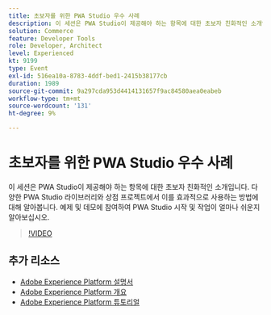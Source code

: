 ```yaml
---
title: 초보자를 위한 PWA Studio 우수 사례
description: 이 세션은 PWA Studio이 제공해야 하는 항목에 대한 초보자 친화적인 소개입니다. 다양한 PWA Studio 라이브러리와 상점 프로젝트에서 이를 효과적으로 사용하는 방법에 대해 알아봅니다. 예제 및 데모에 참여하여 PWA Studio 시작 및 작업이 얼마나 쉬운지 알아보십시오.
solution: Commerce
feature: Developer Tools
role: Developer, Architect
level: Experienced
kt: 9199
type: Event
exl-id: 516ea10a-8783-4ddf-bed1-2415b38177cb
duration: 1989
source-git-commit: 9a297cda953d4414131657f9ac84580aea0eabeb
workflow-type: tm+mt
source-wordcount: '131'
ht-degree: 9%

---
```


# 초보자를 위한 PWA Studio 우수 사례

이 세션은 PWA Studio이 제공해야 하는 항목에 대한 초보자 친화적인 소개입니다.
다양한 PWA Studio 라이브러리와 상점 프로젝트에서 이를 효과적으로 사용하는 방법에 대해 알아봅니다.
예제 및 데모에 참여하여 PWA Studio 시작 및 작업이 얼마나 쉬운지 알아보십시오.

>[!VIDEO](https://video.tv.adobe.com/v/337764/?quality=12&learn=on&hidetitle=true)

## 추가 리소스

- [Adobe Experience Platform 설명서](https://experienceleague.adobe.com/docs/experience-platform.html)
- [Adobe Experience Platform 개요](https://experienceleague.adobe.com/docs/experience-platform/landing/home.html?lang=ko)
- [Adobe Experience Platform 튜토리얼](https://experienceleague.adobe.com/docs/platform-learn/tutorials/overview.html?lang=en)
